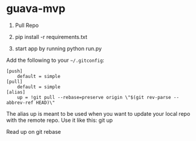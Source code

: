 # guava-mvp

1) Pull Repo

2) pip install -r requirements.txt

3) start app by running python run.py

Add the following to your `~/.gitconfig`:

    [push]
        default = simple
    [pull]
        default = simple
    [alias]
        up = !git pull --rebase=preserve origin \"$(git rev-parse --abbrev-ref HEAD)\"


The alias up is meant to be used when you want to update your local repo with the remote repo. Use it like this: git up

Read up on git rebase 
